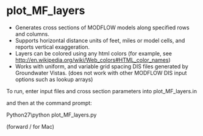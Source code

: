 plot_MF_layers
==============

* Generates cross sections of MODFLOW models along specified rows and columns. 
* Supports horizontal distance units of feet, miles or model cells, and reports vertical exaggeration.
* Layers can be colored using any html colors (for example, see http://en.wikipedia.org/wiki/Web_colors#HTML_color_names)
* Works with uniform, and variable grid spacing DIS files generated by Groundwater Vistas. 
  (does not work with other MODFLOW DIS input options such as lookup arrays)

To run, enter input files and cross section parameters into plot_MF_layers.in

and then at the command prompt:

Python27\python  plot_MF_layers.py

(forward / for Mac)
